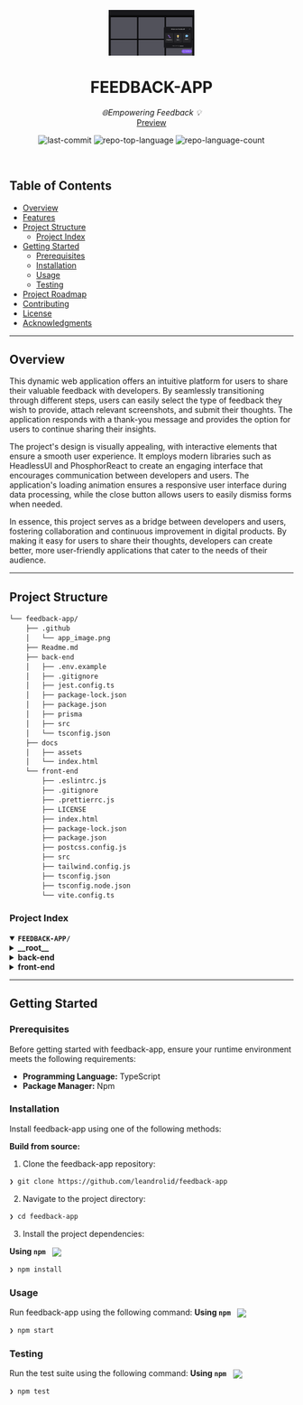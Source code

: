 <p align="center">
    <img src=".github/app_image.png" align="center" width="30%">
</p>
<p align="center"><h1 align="center">FEEDBACK-APP</h1></p>
<p align="center">
	<em>🌐Empowering Feedback 💡</em>
  <br>
  <a title="Feedback App" href="https://leandrolid.github.io/feedback-app/">Preview</a>
</p>
<p align="center">
	<img src="https://img.shields.io/github/last-commit/leandrolid/feedback-app?style=default&logo=git&logoColor=white&color=0080ff" alt="last-commit">
	<img src="https://img.shields.io/github/languages/top/leandrolid/feedback-app?style=default&color=0080ff" alt="repo-top-language">
	<img src="https://img.shields.io/github/languages/count/leandrolid/feedback-app?style=default&color=0080ff" alt="repo-language-count">
</p>
<br>

##  Table of Contents

- [ Overview](#-overview)
- [ Features](#-features)
- [ Project Structure](#-project-structure)
  - [ Project Index](#-project-index)
- [ Getting Started](#-getting-started)
  - [ Prerequisites](#-prerequisites)
  - [ Installation](#-installation)
  - [ Usage](#-usage)
  - [ Testing](#-testing)
- [ Project Roadmap](#-project-roadmap)
- [ Contributing](#-contributing)
- [ License](#-license)
- [ Acknowledgments](#-acknowledgments)

---

##  Overview

This dynamic web application offers an intuitive platform for users to share their valuable feedback with developers. By seamlessly transitioning through different steps, users can easily select the type of feedback they wish to provide, attach relevant screenshots, and submit their thoughts. The application responds with a thank-you message and provides the option for users to continue sharing their insights.

The project's design is visually appealing, with interactive elements that ensure a smooth user experience. It employs modern libraries such as HeadlessUI and PhosphorReact to create an engaging interface that encourages communication between developers and users. The application's loading animation ensures a responsive user interface during data processing, while the close button allows users to easily dismiss forms when needed.

In essence, this project serves as a bridge between developers and users, fostering collaboration and continuous improvement in digital products. By making it easy for users to share their thoughts, developers can create better, more user-friendly applications that cater to the needs of their audience.

---

##  Project Structure

```sh
└── feedback-app/
    ├── .github
    │   └── app_image.png
    ├── Readme.md
    ├── back-end
    │   ├── .env.example
    │   ├── .gitignore
    │   ├── jest.config.ts
    │   ├── package-lock.json
    │   ├── package.json
    │   ├── prisma
    │   ├── src
    │   └── tsconfig.json
    ├── docs
    │   ├── assets
    │   └── index.html
    └── front-end
        ├── .eslintrc.js
        ├── .gitignore
        ├── .prettierrc.js
        ├── LICENSE
        ├── index.html
        ├── package-lock.json
        ├── package.json
        ├── postcss.config.js
        ├── src
        ├── tailwind.config.js
        ├── tsconfig.json
        ├── tsconfig.node.json
        └── vite.config.ts
```


###  Project Index
<details open>
	<summary><b><code>FEEDBACK-APP/</code></b></summary>
	<details> <!-- __root__ Submodule -->
		<summary><b>__root__</b></summary>
		<blockquote>
			<table>
			</table>
		</blockquote>
	</details>
	<details> <!-- back-end Submodule -->
		<summary><b>back-end</b></summary>
		<blockquote>
			<table>
			<tr>
				<td><b><a href='https://github.com/leandrolid/feedback-app/blob/master/back-end/jest.config.ts'>jest.config.ts</a></b></td>
				<td>- This Jest configuration file optimizes the back-end test environment by setting up coverage collection, clearing mocks after each test, and utilizing TypeScript for tests<br>- It also configures various options such as module directories, file extensions, and transformers to ensure seamless testing within the project structure.</td>
			</tr>
			<tr>
				<td><b><a href='https://github.com/leandrolid/feedback-app/blob/master/back-end/.env.example'>.env.example</a></b></td>
				<td>Configures the development database connection within the project's back-end environment, enabling seamless interaction with the local SQLite database file during development phases.</td>
			</tr>
			<tr>
				<td><b><a href='https://github.com/leandrolid/feedback-app/blob/master/back-end/package-lock.json'>package-lock.json</a></b></td>
				<td>- The provided `back-end/package-lock.json` file is a record of the dependencies and their versions used in this project, ensuring consistent and reproducible builds<br>- This particular project, named 'server', leverages several open-source libraries such as Prisma (for database management), Express (a web application framework for Node.js), CORS (to enable cross-origin requests), and Nodemailer (for sending emails)<br>- These tools help in creating a robust, scalable, and feature-rich backend infrastructure<br>- The project structure suggests that this is a full-stack application with both frontend and backend components.</td>
			</tr>
			<tr>
				<td><b><a href='https://github.com/leandrolid/feedback-app/blob/master/back-end/package.json'>package.json</a></b></td>
				<td>- The back-end package.json file configures and manages dependencies for a server application<br>- It initializes testing with Jest, development using ts-node-dev, and employs TypeScript for type checking<br>- The project leverages Express for routing, Prisma for database management, CORS for handling cross-origin requests, and Nodemailer for email services<br>- This setup enables the creation of a scalable, secure, and feature-rich back-end server.</td>
			</tr>
			<tr>
				<td><b><a href='https://github.com/leandrolid/feedback-app/blob/master/back-end/tsconfig.json'>tsconfig.json</a></b></td>
				<td>- This is a TypeScript configuration file (tsconfig.json)<br>- It sets up various options such as strict type checking, enabling esModuleInterop, and skipping lib checks<br>- The aim is to ensure code quality and compatibility with CommonJS modules.</td>
			</tr>
			</table>
			<details>
				<summary><b>prisma</b></summary>
				<blockquote>
					<table>
					<tr>
						<td><b><a href='https://github.com/leandrolid/feedback-app/blob/master/back-end/prisma/schema.prisma'>schema.prisma</a></b></td>
						<td>- In the provided back-end project structure, the `schema.prisma` file defines the data model using Prisma, a powerful database tool<br>- This schema maps out the Feedback model, which includes fields like id, type, comment, and screenshot<br>- The purpose of this schema is to manage and interact with feedback data in the SQLite database, facilitating efficient organization and retrieval of user feedback within the application.</td>
					</tr>
					</table>
					<details>
						<summary><b>migrations</b></summary>
						<blockquote>
							<table>
							<tr>
								<td><b><a href='https://github.com/leandrolid/feedback-app/blob/master/back-end/prisma/migrations/migration_lock.toml'>migration_lock.toml</a></b></td>
								<td>The `back-end/prisma/migrations/migration_lock.toml` file serves as a version control mechanism within the project structure, ensuring that only one migration can be applied at a time to maintain data consistency and prevent conflicts in the SQLite database.</td>
							</tr>
							</table>
							<details>
								<summary><b>20220503202332_create_feedbacks</b></summary>
								<blockquote>
									<table>
									<tr>
										<td><b><a href='https://github.com/leandrolid/feedback-app/blob/master/back-end/prisma/migrations/20220503202332_create_feedbacks/migration.sql'>migration.sql</a></b></td>
										<td>- In the provided project structure, this SQL migration script creates a 'feedbacks' table within the database<br>- This table stores user feedbacks, capturing their type, comment, and associated screenshot<br>- The purpose of this component is to facilitate user interaction and feedback collection in the application.</td>
									</tr>
									</table>
								</blockquote>
							</details>
						</blockquote>
					</details>
				</blockquote>
			</details>
			<details>
				<summary><b>src</b></summary>
				<blockquote>
					<table>
					<tr>
						<td><b><a href='https://github.com/leandrolid/feedback-app/blob/master/back-end/src/server.ts'>server.ts</a></b></td>
						<td>- The provided server.ts file initializes and configures an Express.js web server within the project structure<br>- It enables Cross-Origin Resource Sharing (CORS), parses JSON data, and integrates defined routes from a separate 'routes' module<br>- Upon successful setup on port 3333, it logs a message indicating the HTTP server is running<br>- This setup serves as the entry point for handling incoming requests and responses in this back-end application.</td>
					</tr>
					<tr>
						<td><b><a href='https://github.com/leandrolid/feedback-app/blob/master/back-end/src/submit-feedback-use-case.spec.ts'>submit-feedback-use-case.spec.ts</a></b></td>
						<td>- This file, located within the back-end/src directory, contains a test suite (SubmitFeedbackUseCase.spec.ts) for a use case named 'Submit Feedback'<br>- The purpose of this use case is to handle user feedback submission in the application<br>- It validates the feedback data, creates a new feedback entry, and sends an email notification<br>- The test suite ensures that the use case can successfully submit feedback when provided with valid type, comment, and base64-encoded screenshot data, while rejecting submissions without required fields or invalid screenshots.</td>
					</tr>
					<tr>
						<td><b><a href='https://github.com/leandrolid/feedback-app/blob/master/back-end/src/routes.ts'>routes.ts</a></b></td>
						<td>- This back-end route handles the submission of feedback from users<br>- It utilizes a Prisma database and Nodemailer for sending notifications, funneling requests through the SubmitFeedbackUseCase before returning a success status<br>- The overall architecture allows for efficient management and processing of user feedback within this project.</td>
					</tr>
					<tr>
						<td><b><a href='https://github.com/leandrolid/feedback-app/blob/master/back-end/src/prisma.ts'>prisma.ts</a></b></td>
						<td>- The `back-end/src/prisma.ts` file initializes and configures a Prisma client, which is an object-relational mapping (ORM) tool used to interact with the project's database<br>- This enables seamless communication between the application and its underlying data storage, ensuring consistent and efficient data management across the entire codebase architecture.</td>
					</tr>
					</table>
					<details>
						<summary><b>adapters</b></summary>
						<blockquote>
							<table>
							<tr>
								<td><b><a href='https://github.com/leandrolid/feedback-app/blob/master/back-end/src/adapters/mail-adapter.ts'>mail-adapter.ts</a></b></td>
								<td>- The `mail-adapter.ts` file within the back-end project structure defines an interface for a mail adapter service<br>- This service, represented by the `MailAdapter` interface, accepts data containing subject and body details and sends emails asynchronously using the `sendMain()` method<br>- Essentially, it facilitates email communication within the application architecture.</td>
							</tr>
							</table>
							<details>
								<summary><b>nodemailer</b></summary>
								<blockquote>
									<table>
									<tr>
										<td><b><a href='https://github.com/leandrolid/feedback-app/blob/master/back-end/src/adapters/nodemailer/nodemailer-mail-adapter.ts'>nodemailer-mail-adapter.ts</a></b></td>
										<td>- The provided TypeScript file, located within the back-end's adapters/nodemailer directory, configures and implements a Nodemailer mail adapter<br>- This adapter serves as an interface to send emails using the specified SMTP server (mailtrap.io)<br>- It facilitates communication between our application and external email services, allowing us to send notifications or transactional emails as needed within our project architecture.</td>
									</tr>
									</table>
								</blockquote>
							</details>
						</blockquote>
					</details>
					<details>
						<summary><b>repositories</b></summary>
						<blockquote>
							<table>
							<tr>
								<td><b><a href='https://github.com/leandrolid/feedback-app/blob/master/back-end/src/repositories/feedbacks-repository.ts'>feedbacks-repository.ts</a></b></td>
								<td>- The `feedbacks-repository.ts` file within the back-end project structure defines an interface for managing feedback data<br>- It allows creating new feedback entries, which can include a type, comment, and optional screenshot, asynchronously<br>- This interface serves as a crucial component in handling user feedback within the application.</td>
							</tr>
							</table>
							<details>
								<summary><b>prisma</b></summary>
								<blockquote>
									<table>
									<tr>
										<td><b><a href='https://github.com/leandrolid/feedback-app/blob/master/back-end/src/repositories/prisma/prisma-feedbacks-repository.ts'>prisma-feedbacks-repository.ts</a></b></td>
										<td>- The `PrismaFeedbacksRepository` file within the project's back-end structure is responsible for managing feedback data persistence<br>- It utilizes Prisma, a database tool, to create new feedback entries with type, comment, and screenshot details in the application's database<br>- This repository facilitates the storage and retrieval of user feedback, enhancing the overall user experience by allowing for efficient interaction with the system.</td>
									</tr>
									</table>
								</blockquote>
							</details>
						</blockquote>
					</details>
					<details>
						<summary><b>use-cases</b></summary>
						<blockquote>
							<table>
							<tr>
								<td><b><a href='https://github.com/leandrolid/feedback-app/blob/master/back-end/src/use-cases/submit-feedback-use-case.ts'>submit-feedback-use-case.ts</a></b></td>
								<td>- The `submit-feedback-use-case.ts` file within the back-end project structure is responsible for handling user feedback submission<br>- It collects feedback details, validates them, and stores them in the FeedbacksRepository<br>- Additionally, it utilizes a MailAdapter to send an email notification about the new feedback received<br>- This use case ensures that user feedback is efficiently processed and communicated to relevant parties.</td>
							</tr>
							</table>
						</blockquote>
					</details>
				</blockquote>
			</details>
		</blockquote>
	</details>
	<details> <!-- front-end Submodule -->
		<summary><b>front-end</b></summary>
		<blockquote>
			<table>
			<tr>
				<td><b><a href='https://github.com/leandrolid/feedback-app/blob/master/front-end/.prettierrc.js'>.prettierrc.js</a></b></td>
				<td>- In the provided project structure, the front-end/.prettierrc.js file configures the code formatting style using Prettier<br>- This ensures consistent coding standards across the entire front-end codebase, enhancing readability and maintainability.</td>
			</tr>
			<tr>
				<td><b><a href='https://github.com/leandrolid/feedback-app/blob/master/front-end/package-lock.json'>package-lock.json</a></b></td>
				<td>- The provided file, `front-end/package-lock.json`, is a generated artifact from the npm package manager in this project, named "feedback-nlw"<br>- This file serves to lock down the exact versions of all dependencies used within the project at the time of its creation or last update<br>- By doing so, it ensures consistency and stability across different development environments, preventing potential conflicts that may arise due to dependency version mismatches.

In the broader context of the project structure, this file is part of a front-end application, which relies on external libraries such as "@ampproject/remapping" for specific functionalities<br>- The presence of this library in the dependencies suggests that it plays a role in optimizing or transforming the codebase to meet AMP Project standards, enhancing performance and compatibility with various platforms.</td>
			</tr>
			<tr>
				<td><b><a href='https://github.com/leandrolid/feedback-app/blob/master/front-end/index.html'>index.html</a></b></td>
				<td>- The provided HTML file (front-end/index.html) serves as the entry point for our Vite App, structuring its overall layout and defining key elements such as title, viewport settings, and favicon<br>- It also establishes a connection to the main TypeScript (.tsx) file located in src/main.tsx, which contains the primary application logic for our front-end development.</td>
			</tr>
			<tr>
				<td><b><a href='https://github.com/leandrolid/feedback-app/blob/master/front-end/package.json'>package.json</a></b></td>
				<td>- The front-end package.json file configures and manages dependencies for a feedback project built with React, TypeScript, and Tailwind CSS<br>- It includes scripts for development, building, and previewing the application, as well as linters and pre-commit hooks to ensure code quality<br>- Additionally, it leverages various libraries such as @headlessui/react, html2canvas, and phosphor-react to enhance user interface functionality.</td>
			</tr>
			<tr>
				<td><b><a href='https://github.com/leandrolid/feedback-app/blob/master/front-end/tailwind.config.js'>tailwind.config.js</a></b></td>
				<td>- Configures Tailwind CSS customizations and plugins within the front-end project architecture<br>- The tailwind.config.js file defines project-specific color palettes, grid structure, border radius, and enables additional functionalities like forms styling and custom scrollbars, enhancing UI consistency and user experience.</td>
			</tr>
			<tr>
				<td><b><a href='https://github.com/leandrolid/feedback-app/blob/master/front-end/vite.config.ts'>vite.config.ts</a></b></td>
				<td>- Configures the front-end development environment using Vite, a modern build tool, optimizing it for a feedback application by integrating React and setting the base URL as '/feedback-app/'<br>- This streamlines the setup process, ensuring efficient and seamless front-end development within the project structure.</td>
			</tr>
			<tr>
				<td><b><a href='https://github.com/leandrolid/feedback-app/blob/master/front-end/.eslintrc.js'>.eslintrc.js</a></b></td>
				<td>- This ESLint configuration file ensures consistent coding standards across the front-end TypeScript project by enforcing a set of rules and best practices, including those related to React, accessibility, and code organization<br>- It also integrates with Prettier for formatting consistency.</td>
			</tr>
			<tr>
				<td><b><a href='https://github.com/leandrolid/feedback-app/blob/master/front-end/postcss.config.js'>postcss.config.js</a></b></td>
				<td>In the front-end directory of this project, the postcss.config.js file configures and integrates Tailwind CSS and Autoprefixer, ensuring consistent styling and cross-browser compatibility for the user interface.</td>
			</tr>
			<tr>
				<td><b><a href='https://github.com/leandrolid/feedback-app/blob/master/front-end/tsconfig.json'>tsconfig.json</a></b></td>
				<td>- In the front-end section of our project, the `tsconfig.json` file configures TypeScript settings to ensure compatibility with modern JavaScript (ESNext) and ReactJSX syntax<br>- This setup promotes a robust, maintainable codebase by enforcing strict type checking, modularization, and proper handling of ES6 modules within the 'src' directory.</td>
			</tr>
			<tr>
				<td><b><a href='https://github.com/leandrolid/feedback-app/blob/master/front-end/tsconfig.node.json'>tsconfig.node.json</a></b></td>
				<td>- In the front-end section of this project, the `tsconfig.node.json` file configures TypeScript to use a composite and ESNext module system with node-style resolution<br>- This setup ensures seamless integration between TypeScript and Node.js modules within the project, facilitating efficient development and execution of the application.</td>
			</tr>
			</table>
			<details>
				<summary><b>src</b></summary>
				<blockquote>
					<table>
					<tr>
						<td><b><a href='https://github.com/leandrolid/feedback-app/blob/master/front-end/src/App.tsx'>App.tsx</a></b></td>
						<td>- In the provided front-end code (App.tsx), a collection of reusable components - Card, Navbar, and Widget - are imported and utilized to structure the application's layout<br>- The main function, App(), renders these components in a grid format, creating an organized interface for displaying multiple instances of the Card component and a single instance of the Widget component<br>- This modular approach enhances maintainability and scalability within the project architecture.</td>
					</tr>
					<tr>
						<td><b><a href='https://github.com/leandrolid/feedback-app/blob/master/front-end/src/main.tsx'>main.tsx</a></b></td>
						<td>- The provided file, `front-end/src/main.tsx`, serves as the entry point for the React application within this project structure<br>- It initializes and renders the main App component by importing necessary dependencies and utilizing ReactDOM's createRoot function to mount the app into the 'root' HTML element<br>- This action kickstarts the user interface of the entire application, providing a foundation for interactive experiences.</td>
					</tr>
					<tr>
						<td><b><a href='https://github.com/leandrolid/feedback-app/blob/master/front-end/src/vite-env.d.ts'>vite-env.d.ts</a></b></td>
						<td>- The `vite-env.dts` file within the front-end source directory serves to define TypeScript interfaces for Vite's client-side APIs, ensuring type compatibility and enhancing code safety in the project<br>- This facilitates a smoother development experience by providing strong typing across the application.</td>
					</tr>
					</table>
					<details>
						<summary><b>styles</b></summary>
						<blockquote>
							<table>
							<tr>
								<td><b><a href='https://github.com/leandrolid/feedback-app/blob/master/front-end/src/styles/global.css'>global.css</a></b></td>
								<td>- In the front-end directory of the project, the 'global.css' file serves as a centralized styling hub, leveraging Tailwind CSS to establish consistent design patterns across all components<br>- It sets the base color scheme and typography, ensuring a unified visual experience throughout the application.</td>
							</tr>
							</table>
						</blockquote>
					</details>
					<details>
						<summary><b>components</b></summary>
						<blockquote>
							<details>
								<summary><b>Card</b></summary>
								<blockquote>
									<table>
									<tr>
										<td><b><a href='https://github.com/leandrolid/feedback-app/blob/master/front-end/src/components/Card/index.tsx'>index.tsx</a></b></td>
										<td>In the provided front-end project structure, the `Card` component defined at `src/components/Card/index.tsx` serves as a basic building block, providing a black, rounded div of fixed dimensions to be utilized across various pages and views, thereby structuring and visually unifying the user interface.</td>
									</tr>
									</table>
								</blockquote>
							</details>
							<details>
								<summary><b>Widget</b></summary>
								<blockquote>
									<table>
									<tr>
										<td><b><a href='https://github.com/leandrolid/feedback-app/blob/master/front-end/src/components/Widget/index.tsx'>index.tsx</a></b></td>
										<td>- This front-end component, located within the Widget directory, serves as a user interface for providing feedback<br>- It utilizes a Popover interface from '@headlessui/react' and an icon from 'phosphor-react'<br>- Upon interaction with the icon, a form (WidgetForm) is displayed to facilitate user feedback submission<br>- This feature enhances user engagement and encourages communication within the application.</td>
									</tr>
									</table>
									<details>
										<summary><b>Button</b></summary>
										<blockquote>
											<table>
											<tr>
												<td><b><a href='https://github.com/leandrolid/feedback-app/blob/master/front-end/src/components/Widget/Button/ScreenShotButton.tsx'>ScreenShotButton.tsx</a></b></td>
												<td>- This front-end component, located within the Widget/Button directory, enables users to capture and view screenshots within the application<br>- Upon user interaction, it either initiates a screenshot capture process or removes an existing screenshot from display<br>- The captured image is displayed as a button with an embedded thumbnail, while the removal of the screenshot leaves behind a trash can icon for easy deletion.</td>
											</tr>
											<tr>
												<td><b><a href='https://github.com/leandrolid/feedback-app/blob/master/front-end/src/components/Widget/Button/WidgetCloseButton.tsx'>WidgetCloseButton.tsx</a></b></td>
												<td>- This front-end component, WidgetCloseButton.tsx, serves to provide a close button for feedback forms within the project's user interface<br>- Utilizing the HeadlessUI and PhosphorReact libraries, it offers an interactive experience with a stylized X icon, allowing users to easily dismiss the form.</td>
											</tr>
											</table>
										</blockquote>
									</details>
									<details>
										<summary><b>Form</b></summary>
										<blockquote>
											<table>
											<tr>
												<td><b><a href='https://github.com/leandrolid/feedback-app/blob/master/front-end/src/components/Widget/Form/index.tsx'>index.tsx</a></b></td>
												<td>- This React component, located within the front-end structure, manages a feedback form widget<br>- It dynamically displays different steps based on user interaction: first, users choose the type of feedback; second, they provide content for that specific type<br>- Upon submission, the form transitions to a success step, allowing users to reset and start over<br>- This modular design ensures a seamless and intuitive user experience in gathering feedback effectively.</td>
											</tr>
											</table>
											<details>
												<summary><b>Steps</b></summary>
												<blockquote>
													<table>
													<tr>
														<td><b><a href='https://github.com/leandrolid/feedback-app/blob/master/front-end/src/components/Widget/Form/Steps/FeedbackContentStep.tsx'>FeedbackContentStep.tsx</a></b></td>
														<td>- This React component, located within the FeedbackContentStep.tsx file of the front-end project, is responsible for displaying and handling user feedback submission forms<br>- It accepts different types of feedback, allows users to attach a screenshot, and enables them to submit their feedback<br>- Upon successful submission, it triggers an onFeedbackSent event<br>- The component's design follows the selected feedback type, providing a tailored experience for each feedback category.</td>
													</tr>
													<tr>
														<td><b><a href='https://github.com/leandrolid/feedback-app/blob/master/front-end/src/components/Widget/Form/Steps/FeedbackSuccessStep.tsx'>FeedbackSuccessStep.tsx</a></b></td>
														<td>- This component, located within the FeedbackSuccessStep.tsx file of the front-end project, presents a user feedback success screen<br>- It displays a customizable close button, an illustration, a thank-you message, and a reusable button to submit another feedback<br>- The purpose is to acknowledge the user's input and offer them the option to provide more feedback if desired.</td>
													</tr>
													<tr>
														<td><b><a href='https://github.com/leandrolid/feedback-app/blob/master/front-end/src/components/Widget/Form/Steps/FeedbackTypeStep.tsx'>FeedbackTypeStep.tsx</a></b></td>
														<td>- This TypeScript file within the front-end component structure defines a reusable step for users to select feedback types (bug, idea, or other) in a feedback form<br>- The feedbackTypes object provides visual representations and titles for each type, while the FeedbackTypeStep function renders interactive buttons for user selection<br>- This modular approach facilitates consistent and efficient feedback collection across various parts of the application.</td>
													</tr>
													</table>
												</blockquote>
											</details>
										</blockquote>
									</details>
								</blockquote>
							</details>
							<details>
								<summary><b>Navbar</b></summary>
								<blockquote>
									<table>
									<tr>
										<td><b><a href='https://github.com/leandrolid/feedback-app/blob/master/front-end/src/components/Navbar/index.tsx'>index.tsx</a></b></td>
										<td>In the provided front-end project structure, the `Navbar` component (`front-end/src/components/Navbar/index.tsx`) serves to create a visually appealing header section with a dark background color, enhancing the overall user interface and navigation experience across all pages.</td>
									</tr>
									</table>
								</blockquote>
							</details>
							<details>
								<summary><b>Loading</b></summary>
								<blockquote>
									<table>
									<tr>
										<td><b><a href='https://github.com/leandrolid/feedback-app/blob/master/front-end/src/components/Loading/index.tsx'>index.tsx</a></b></td>
										<td>- In the front-end project structure, the `Loading` component in `src/components/Loading/index.tsx` serves to display a loading animation when data is being fetched or processed asynchronously<br>- The Phosphor React library's CircleNotch icon is used for this purpose, ensuring a smooth and responsive user interface during such operations.</td>
									</tr>
									</table>
								</blockquote>
							</details>
						</blockquote>
					</details>
				</blockquote>
			</details>
		</blockquote>
	</details>
</details>

---
##  Getting Started

###  Prerequisites

Before getting started with feedback-app, ensure your runtime environment meets the following requirements:

- **Programming Language:** TypeScript
- **Package Manager:** Npm


###  Installation

Install feedback-app using one of the following methods:

**Build from source:**

1. Clone the feedback-app repository:
```sh
❯ git clone https://github.com/leandrolid/feedback-app
```

2. Navigate to the project directory:
```sh
❯ cd feedback-app
```

3. Install the project dependencies:


**Using `npm`** &nbsp; [<img align="center" src="https://img.shields.io/badge/npm-CB3837.svg?style={badge_style}&logo=npm&logoColor=white" />](https://www.npmjs.com/)

```sh
❯ npm install
```




###  Usage
Run feedback-app using the following command:
**Using `npm`** &nbsp; [<img align="center" src="https://img.shields.io/badge/npm-CB3837.svg?style={badge_style}&logo=npm&logoColor=white" />](https://www.npmjs.com/)

```sh
❯ npm start
```


###  Testing
Run the test suite using the following command:
**Using `npm`** &nbsp; [<img align="center" src="https://img.shields.io/badge/npm-CB3837.svg?style={badge_style}&logo=npm&logoColor=white" />](https://www.npmjs.com/)

```sh
❯ npm test
```

